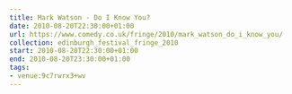 ```yaml
---
title: Mark Watson - Do I Know You?
date: 2010-08-20T22:30:00+01:00
url: https://www.comedy.co.uk/fringe/2010/mark_watson_do_i_know_you/
collection: edinburgh_festival_fringe_2010
start: 2010-08-20T22:30:00+01:00
end: 2010-08-20T23:30:00+01:00
tags:
- venue:9c7rwrx3+wv
---
```

